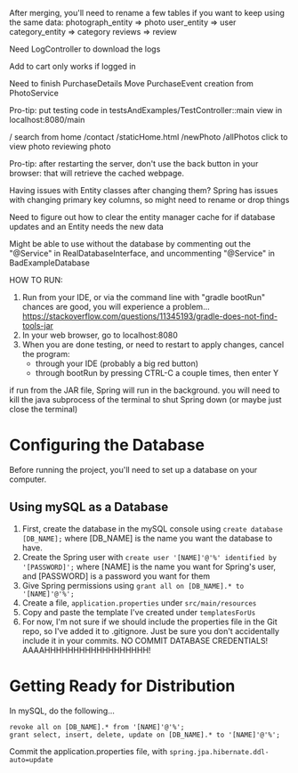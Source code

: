 After merging, you'll need to rename a few tables if you want to keep using the same data:
photograph_entity => photo
user_entity => user
category_entity => category
reviews => review

Need LogController to download the logs

Add to cart only works if logged in

Need to finish PurchaseDetails
Move PurchaseEvent creation from PhotoService

Pro-tip: put testing code in testsAndExamples/TestController::main
    view in localhost:8080/main

/
search from home
/contact
/staticHome.html
/newPhoto
/allPhotos
click to view photo
reviewing photo

Pro-tip: after restarting the server, don't use the back button in your browser:
that will retrieve the cached webpage.

Having issues with Entity classes after changing them? Spring has issues with 
changing primary key columns, so might need to rename or drop things

Need to figure out how to clear the entity manager cache for if database updates
and an Entity needs the new data

Might be able to use without the database by commenting out the "@Service" in 
RealDatabaseInterface, and uncommenting "@Service" in BadExampleDatabase

HOW TO RUN:
1. Run from your IDE, or via the command line with "gradle bootRun"
chances are good, you will experience a problem...
https://stackoverflow.com/questions/11345193/gradle-does-not-find-tools-jar
2. In your web browser, go to localhost:8080
3. When you are done testing, or need to restart to apply changes, cancel the program:
    * through your IDE (probably a big red button)
    * through bootRun by pressing CTRL-C a couple times, then enter Y
    
if run from the JAR file, Spring will run in the background.
you will need to kill the java subprocess of the terminal to shut Spring down
(or maybe just close the terminal)

# Configuring the Database
Before running the project, you'll need to set up a database on your computer.

## Using mySQL as a Database
1. First, create the database in the mySQL console using `create database [DB_NAME];`
   where [DB_NAME] is the name you want the database to have.
2. Create the Spring user with `create user '[NAME]'@'%' identified by '[PASSWORD]';`
   where [NAME] is the name you want for Spring's user, 
   and [PASSWORD] is a password you want for them
3. Give Spring permissions using `grant all on [DB_NAME].* to '[NAME]'@'%';`
4. Create a file, `application.properties` under `src/main/resources`
5. Copy and paste the template I've created under `templatesForUs`
6. For now, I'm not sure if we should include the properties file in the Git repo,
   so I've added it to .gitignore. Just be sure you don't accidentally include it
   in your commits. NO COMMIT DATABASE CREDENTIALS! AAAAHHHHHHHHHHHHHHHHHH!


# Getting Ready for Distribution
In mySQL, do the following...
```
revoke all on [DB_NAME].* from '[NAME]'@'%';
grant select, insert, delete, update on [DB_NAME].* to '[NAME]'@'%';
```
Commit the application.properties file, with 
`spring.jpa.hibernate.ddl-auto=update`